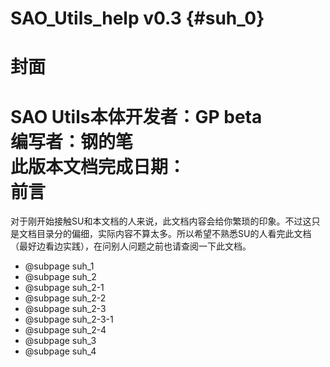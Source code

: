 # SAO_Utils_help v0.3 {#suh_0}
封面
====
SAO Utils本体开发者：GP beta<br>
编写者：钢的笔<br>
此版本文档完成日期：<br>
前言
===
对于刚开始接触SU和本文档的人来说，此文档内容会给你繁琐的印象。不过这只是文档目录分的偏细，实际内容不算太多。所以希望不熟悉SU的人看完此文档（最好边看边实践），在问别人问题之前也请查阅一下此文档。

- @subpage suh_1
- @subpage suh_2
- @subpage suh_2-1
- @subpage suh_2-2
- @subpage suh_2-3
- @subpage suh_2-3-1
- @subpage suh_2-4
- @subpage suh_3
- @subpage suh_4
